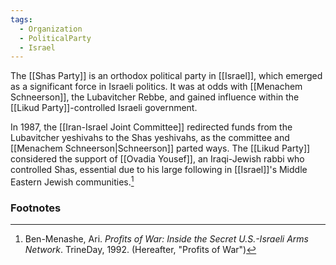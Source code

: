 ```yaml
---
tags:
  - Organization
  - PoliticalParty
  - Israel
---
```

The [[Shas Party]] is an orthodox political party in [[Israel]], which emerged as a significant force in Israeli politics. It was at odds with [[Menachem Schneerson]], the Lubavitcher Rebbe, and gained influence within the [[Likud Party]]-controlled Israeli government.

In 1987, the [[Iran-Israel Joint Committee]] redirected funds from the Lubavitcher yeshivahs to the Shas yeshivahs, as the committee and [[Menachem Schneerson|Schneerson]] parted ways. The [[Likud Party]] considered the support of [[Ovadia Yousef]], an Iraqi-Jewish rabbi who controlled Shas, essential due to his large following in [[Israel]]'s Middle Eastern Jewish communities.[^1]

### Footnotes
[^1]: Ben-Menashe, Ari. *Profits of War: Inside the Secret U.S.-Israeli Arms Network*. TrineDay, 1992. (Hereafter, "Profits of War")
